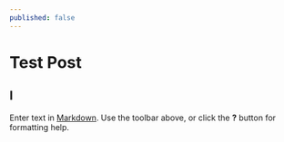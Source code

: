 ```yaml
---
published: false
---
```


# Test Post

## I

Enter text in [Markdown](http://daringfireball.net/projects/markdown/). Use the toolbar above, or click the **?** button for formatting help.
